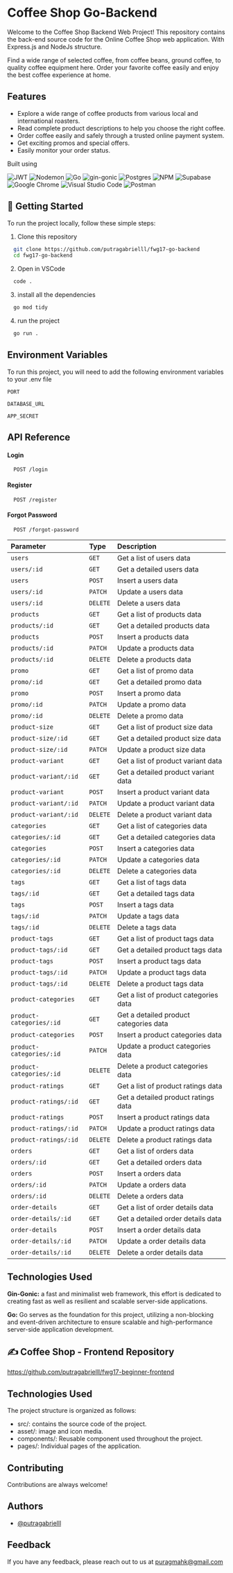 # Coffee Shop Go-Backend

Welcome to the Coffee Shop Backend Web Project! This repository contains the back-end source code for the Online Coffee Shop web application. With Express.js and NodeJs structure.

Find a wide range of selected coffee, from coffee beans, ground coffee, to quality coffee equipment here. Order your favorite coffee easily and enjoy the best coffee experience at home.


## Features

 - Explore a wide range of coffee products from various local and international roasters.
 - Read complete product descriptions to help you choose the right coffee.
 - Order coffee easily and safely through a trusted online payment system.
- Get exciting promos and special offers.
- Easily monitor your order status.

Built using

![JWT](https://img.shields.io/badge/JWT-black?style=for-the-badge&logo=JSON%20web%20tokens)
![Nodemon](https://img.shields.io/badge/NODEMON-%23323330.svg?style=for-the-badge&logo=nodemon&logoColor=%BBDEAD)
![Go](https://img.shields.io/badge/Go-blue?style=for-the-badge&logo=go&logoColor=white)
![gin-gonic](https://img.shields.io/badge/gin-1DA1F2?style=for-the-badge&logo=gin&logoColor=white)
![Postgres](https://img.shields.io/badge/postgres-%23316192.svg?style=for-the-badge&logo=postgresql&logoColor=white)
![NPM](https://img.shields.io/badge/NPM-%23CB3837.svg?style=for-the-badge&logo=npm&logoColor=white)
![Supabase](https://img.shields.io/badge/Supabase-3ECF8E?style=for-the-badge&logo=supabase&logoColor=white)
![Google Chrome](https://img.shields.io/badge/Google%20Chrome-4285F4?style=for-the-badge&logo=GoogleChrome&logoColor=white)
![Visual Studio Code](https://img.shields.io/badge/Visual%20Studio%20Code-0078d7.svg?style=for-the-badge&logo=visual-studio-code&logoColor=white)
![Postman](https://img.shields.io/badge/Postman-FF6C37?style=for-the-badge&logo=postman&logoColor=white)


## 📌 Getting Started

To run the project locally, follow these simple steps:

1. Clone this repository
```sh
  git clone https://github.com/putragabrielll/fwg17-go-backend
  cd fwg17-go-backend
```

2. Open in VSCode
```sh
  code .
```

3. install all the dependencies
```sh
  go mod tidy
```

4. run the project
```sh
  go run .
```


## Environment Variables

To run this project, you will need to add the following environment variables to your .env file

`PORT`

`DATABASE_URL`

`APP_SECRET`


## API Reference

#### Login

```http
  POST /login
```
#### Register

```http
  POST /register
```
#### Forgot Password

```http
  POST /forgot-password
```

| Parameter | Type     | Description                |
| :-------- | :------- | :------------------------- |
| `users` | `GET` | Get a list of users data |
| `users/:id` | `GET` | Get a detailed users data |
| `users` | `POST` | Insert a users data |
| `users/:id` | `PATCH` | Update a users data |
| `users/:id` | `DELETE` | Delete a users data |
| `products` | `GET` | Get a list of products data |
| `products/:id` | `GET` | Get a detailed products data |
| `products` | `POST` | Insert a products data |
| `products/:id` | `PATCH` | Update a products data |
| `products/:id` | `DELETE` | Delete a products data |
| `promo` | `GET` | Get a list of promo data |
| `promo/:id` | `GET` | Get a detailed promo data |
| `promo` | `POST` | Insert a promo data |
| `promo/:id` | `PATCH` | Update a promo data |
| `promo/:id` | `DELETE` | Delete a promo data |
| `product-size` | `GET` | Get a list of product size data |
| `product-size/:id` | `GET` | Get a detailed product size data |
| `product-size/:id` | `PATCH` | Update a product size data |
| `product-variant` | `GET` | Get a list of product variant data |
| `product-variant/:id` | `GET` | Get a detailed product variant data |
| `product-variant` | `POST` | Insert a product variant data |
| `product-variant/:id` | `PATCH` | Update a product variant data |
| `product-variant/:id` | `DELETE` | Delete a product variant data |
| `categories` | `GET` | Get a list of categories data |
| `categories/:id` | `GET` | Get a detailed categories data |
| `categories` | `POST` | Insert a categories data |
| `categories/:id` | `PATCH` | Update a categories data |
| `categories/:id` | `DELETE` | Delete a categories data |
| `tags` | `GET` | Get a list of tags data |
| `tags/:id` | `GET` | Get a detailed tags data |
| `tags` | `POST` | Insert a tags data |
| `tags/:id` | `PATCH` | Update a tags data |
| `tags/:id` | `DELETE` | Delete a tags data |
| `product-tags` | `GET` | Get a list of product tags data |
| `product-tags/:id` | `GET` | Get a detailed product tags data |
| `product-tags` | `POST` | Insert a product tags data |
| `product-tags/:id` | `PATCH` | Update a product tags data |
| `product-tags/:id` | `DELETE` | Delete a product tags data |
| `product-categories` | `GET` | Get a list of product categories data |
| `product-categories/:id` | `GET` | Get a detailed product categories data |
| `product-categories` | `POST` | Insert a product categories data |
| `product-categories/:id` | `PATCH` | Update a product categories data |
| `product-categories/:id` | `DELETE` | Delete a product categories data |
| `product-ratings` | `GET` | Get a list of product ratings data |
| `product-ratings/:id` | `GET` | Get a detailed product ratings data |
| `product-ratings` | `POST` | Insert a product ratings data |
| `product-ratings/:id` | `PATCH` | Update a product ratings data |
| `product-ratings/:id` | `DELETE` | Delete a product ratings data |
| `orders` | `GET` | Get a list of orders data |
| `orders/:id` | `GET` | Get a detailed orders data |
| `orders` | `POST` | Insert a orders data |
| `orders/:id` | `PATCH` | Update a orders data |
| `orders/:id` | `DELETE` | Delete a orders data |
| `order-details` | `GET` | Get a list of order details data |
| `order-details/:id` | `GET` | Get a detailed order details data |
| `order-details` | `POST` | Insert a order details data |
| `order-details/:id` | `PATCH` | Update a order details data |
| `order-details/:id` | `DELETE` | Delete a order details data |

## Technologies Used

**Gin-Gonic:** a fast and minimalist web framework, this effort is dedicated to creating fast as well as resilient and scalable server-side applications.

**Go:** Go serves as the foundation for this project, utilizing a non-blocking and event-driven architecture to ensure scalable and high-performance server-side application development.

## ✍️ Coffee Shop - Frontend Repository
https://github.com/putragabrielll/fwg17-beginner-frontend

## Technologies Used

The project structure is organized as follows: 
- src/: contains the source code of the project.
- asset/: image and icon media.
- components/: Reusable component used throughout the project.
- pages/: Individual pages of the application.


## Contributing

Contributions are always welcome!

## Authors

- [@putragabrielll](https://github.com/putragabrielll)

## Feedback

If you have any feedback, please reach out to us at puragmahk@gmail.com
